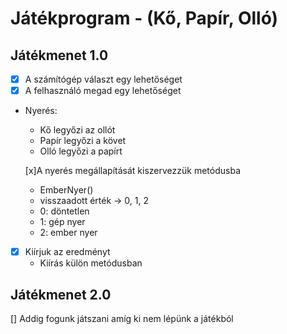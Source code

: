 # Játékprogram - (Kő, Papír, Olló)

## Játékmenet 1.0
- [x] A számítógép választ egy lehetőséget
- [x] A felhasználó megad egy lehetőséget
- Nyerés:
	- Kő legyőzi az ollót
	- Papír legyőzi a követ
	- Olló legyőzi a papírt

	[x]A nyerés megállapítását kiszervezzük metódusba
	- EmberNyer()
    - visszaadott érték -> 0, 1, 2
    - 0: döntetlen
    - 1: gép nyer
    - 2: ember nyer
- [x] Kiírjuk az eredményt
	- Kiírás külön metódusban

## Játékmenet 2.0
[] Addig fogunk játszani amíg ki nem lépünk a játékból
